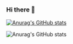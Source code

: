 ### Hi there 👋

[![Anurag's GitHub stats](https://github-readme-stats.vercel.app/api?username=Amimu10)](https://github.com/anuraghazra/github-readme-stats)

![Anurag's GitHub stats](https://github-readme-stats.vercel.app/api?username=Amimu10&hide=contribs,prs)
